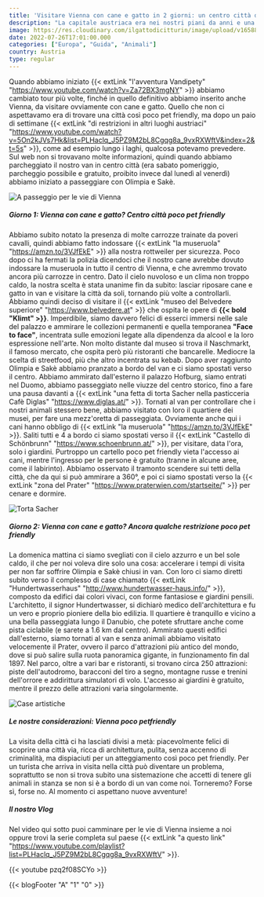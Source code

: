 ```yaml
---
title: 'Visitare Vienna con cane e gatto in 2 giorni: un centro città decisamente poco pet friendly' 
description: "La capitale austriaca era nei nostri piani da anni e una visita era d'obbligo nel magico tour Vandipety."
image: https://res.cloudinary.com/ilgattodicitturin/image/upload/v1658858589/Articoli/vienna_1_kzuowu.jpg
date: 2022-07-26T17:01:00.000
categories: ["Europa", "Guida", "Animali"]
country: Austria
type: regular
---
```

Quando abbiamo iniziato {{< extLink "l'avventura Vandipety" "https://www.youtube.com/watch?v=Za72BX3mgNY" >}} abbiamo cambiato tour più volte, finché in quello definitivo abbiamo inserito anche Vienna, da visitare ovviamente con cane e gatto. 
Quello che non ci aspettavamo era di trovare una città così poco pet friendly, ma dopo un paio di settimane {{< extLink "di restrizioni in altri luoghi austriaci" "https://www.youtube.com/watch?v=5On2kJVs7Hk&list=PLHaclq_J5PZ9M2bL8Cgqg8a_9vxRXWftV&index=2&t=5s" >}}, come ad esempio lungo i laghi, qualcosa potevamo prevedere.
Sul web non si trovavano molte informazioni, quindi quando abbiamo parcheggiato il nostro van in centro città (era sabato pomeriggio, parcheggio possibile e gratuito, proibito invece dal lunedì al venerdì) abbiamo iniziato a passeggiare con Olimpia e Sakè.

![A passeggio per le vie di Vienna](https://res.cloudinary.com/ilgattodicitturin/image/upload/v1658858589/Articoli/vienna_2_ylelvr.jpg)

##### Giorno 1: Vienna con cane e gatto? Centro città poco pet friendly
Abbiamo subito notato la presenza di molte carrozze trainate da poveri cavalli, quindi abbiamo fatto indossare {{< extLink "la museruola" "https://amzn.to/3VJfEkE" >}} alla nostra rottweiler per sicurezza. Poco dopo ci ha fermati la polizia dicendoci che il nostro cane avrebbe dovuto indossare la museruola in tutto il centro di Vienna, e che avremmo trovato ancora più carrozze in centro. Dato il cielo nuvoloso e un clima non troppo caldo, la nostra scelta è stata unanime fin da subito: lasciar riposare cane e gatto in van e visitare la città da soli, tornando più volte a controllarli. 
Abbiamo quindi deciso di visitare il {{< extLink "museo del Belvedere superiore" "https://www.belvedere.at" >}} che ospita le opere di **{{< bold "Klimt" >}}**. Imperdibile, siamo davvero felici di esserci immersi nelle sale del palazzo e ammirare le collezioni permanenti e quella temporanea **"Face to face"**, incentrata sulle emozioni legate alla dipendenza da alcool e la loro espressione nell'arte. Non molto distante dal museo si trova il Naschmarkt, il famoso mercato, che ospita però più ristoranti che bancarelle. Mediocre la scelta di streetfood, più che altro incentrata su kebab.
Dopo aver raggiunto Olimpia e Sakè abbiamo pranzato a bordo del van e ci siamo spostati verso il centro. Abbiamo ammirato dall'esterno il palazzo Hofburg, siamo entrati nel Duomo, abbiamo passeggiato nelle viuzze del centro storico, fino a fare una pausa davanti a {{< extLink "una fetta di torta Sacher nella pasticceria Cafè Diglas" "https://www.diglas.at/" >}}. 
Tornati al van per controllare che i nostri animali stessero bene, abbiamo visitato con loro il quartiere dei musei, per fare una mezz'oretta di passeggiata. Ovviamente anche qui i cani hanno obbligo di {{< extLink "la museruola" "https://amzn.to/3VJfEkE" >}}.
Saliti tutti e 4 a bordo ci siamo spostati verso il {{< extLink "Castello di Schönbrunn" "https://www.schoenbrunn.at/" >}}, per visitare, data l'ora, solo i giardini. Purtroppo un cartello poco pet friendly vieta l'accesso ai cani, mentre l'ingresso per le persone è gratuito (tranne in alcune aree, come il labirinto). Abbiamo osservato il tramonto scendere sui tetti della città, che da qui si può ammirare a 360°, e poi ci siamo spostati verso la {{< extLink "zona del Prater" "https://www.praterwien.com/startseite/" >}} per cenare e dormire.

![Torta Sacher](https://res.cloudinary.com/ilgattodicitturin/image/upload/v1658858581/Articoli/vienna_3_rldu0j.jpg)

##### Giorno 2: Vienna con cane e gatto? Ancora qualche restrizione poco pet friendly 
La domenica mattina ci siamo svegliati con il cielo azzurro e un bel sole caldo, il che per noi voleva dire solo una cosa: accelerare i tempi di visita per non far soffrire Olimpia e Sakè chiusi in van. Con loro ci siamo diretti subito verso il complesso di case chiamato {{< extLink "Hundertwasserhaus" "http://www.hundertwasser-haus.info/" >}}, composto da edifici dai colori vivaci, con forme fantasiose e giardini pensili. L'architetto, il signor Hundertwasser, si dichiarò medico dell'architettura e fu un vero e proprio pioniere della bio edilizia. Il quartiere è tranquillo e vicino a una bella passeggiata lungo il Danubio, che potete sfruttare anche come pista ciclabile (e sarete a 1.6 km dal centro). Ammirato questi edifici dall'esterno, siamo tornati al van e senza animali abbiamo visitato velocemente il Prater, ovvero il parco d'attrazioni più antico del mondo, dove si può salire sulla ruota panoramica gigante, in funzionamento fin dal 1897. Nel parco, oltre a vari bar e ristoranti, si trovano circa 250 attrazioni: piste dell'autodromo, baracconi del tiro a segno, montagne russe e trenini dell'orrore e addirittura simulatori di volo. L'accesso ai giardini è gratuito, mentre il prezzo delle attrazioni varia singolarmente.

![Case artistiche](https://res.cloudinary.com/ilgattodicitturin/image/upload/v1658858582/Articoli/vienna_4_iubvyu.jpg)

##### Le nostre considerazioni: Vienna poco petfriendly
La visita della città ci ha lasciati divisi a metà: piacevolmente felici di scoprire una città via, ricca di architettura, pulita, senza accenno di criminalità, ma dispiaciuti per un atteggiamento così poco pet friendly. Per un turista che arriva in visita nella città può diventare un problema, soprattutto se non si trova subito una sistemazione che accetti di tenere gli animali in stanza se non si è a bordo di un van come noi. 
Torneremo? Forse sì, forse no.
Al momento ci aspettano nuove avventure! 

##### Il nostro Vlog 
Nel video qui sotto puoi camminare per le vie di Vienna insieme a noi oppure trovi la serie completa sul paese {{< extLink "a questo link" "https://www.youtube.com/playlist?list=PLHaclq_J5PZ9M2bL8Cgqg8a_9vxRXWftV" >}}.

{{< youtube pzq2f08SCYo >}}

{{< blogFooter "A" "1" "0" >}}